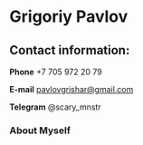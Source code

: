 # Grigoriy Pavlov
## Contact information:
**Phone** +7 705 972 20 79

**E-mail** pavlovgrishar@gmail.com

**Telegram** @scary_mnstr

### About Myself